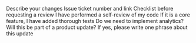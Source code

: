 Describe your changes
Issue ticket number and link
Checklist before requesting a review
 I have performed a self-review of my code
 If it is a core feature, I have added thorough tests
 Do we need to implement analytics?
 Will this be part of a product update? If yes, please write one phrase about this update
